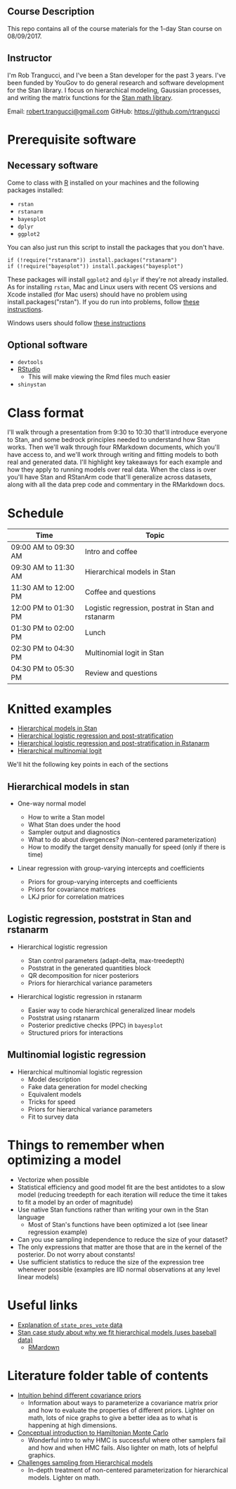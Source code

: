 ## Course Description

This repo contains all of the course materials for
the 1-day Stan course on 08/09/2017. 

## Instructor

I'm Rob Trangucci, and I've been a Stan developer for the 
past 3 years. I've been funded by YouGov to do general 
research and software development for the Stan library.
I focus on hierarchical modeling, Gaussian processes, 
and writing the matrix functions for the [Stan math library](https://github.com/stan-dev/math).

Email: <robert.trangucci@gmail.com>
GitHub: <https://github.com/rtrangucci>

# Prerequisite software

## Necessary software

Come to class with [R](https://cran.r-project.org)  installed on your machines
and the following packages installed:

* `rstan`
* `rstanarm`
* `bayesplot`
* `dplyr`
* `ggplot2`

You can also just run this script to install the packages that you don't have.

```
if (!require("rstanarm")) install.packages("rstanarm")
if (!require("bayesplot")) install.packages("bayesplot")
```

These packages will install `ggplot2` and `dplyr` if they're not
already installed. As for installing `rstan`, Mac and Linux users
with recent OS versions and Xcode installed (for Mac users) should
have no problem using install.packages("rstan"). If you do run
into problems, follow [these instructions](https://github.com/stan-dev/rstan/wiki/Installing-RStan-on-Mac-or-Linux).

Windows users should follow [these instructions](https://github.com/stan-dev/rstan/wiki/Installing-RStan-on-Windows)
## Optional software

* `devtools`
* [RStudio](https://www.rstudio.com) 
  * This will make viewing the Rmd files much easier
* `shinystan`


# Class format

I'll walk through a presentation from 9:30 to 10:30 that'll introduce everyone
to Stan, and some bedrock principles needed to understand how Stan works. Then
we'll walk through four RMarkdown documents, which you'll have access to, and
we'll work through writing and fitting models to both real and generated data.
I'll highlight key takeaways for each example and how they apply to running
models over real data. When the class is over you'll have Stan and RStanArm
code that'll generalize across datasets, along with all the data prep code and
commentary in the RMarkdown docs.

# Schedule

 Time | Topic |
 -----| ------
 09:00 AM to 09:30 AM | Intro and coffee                                  
 09:30 AM to 11:30 AM | Hierarchical models in Stan                      
 11:30 AM to 12:00 PM | Coffee and questions                              
 12:00 PM to 01:30 PM | Logistic regression, postrat in Stan and rstanarm 
 01:30 PM to 02:00 PM | Lunch                                             
 02:30 PM to 04:30 PM | Multinomial logit in Stan                        
 04:30 PM to 05:30 PM | Review and questions                              

# Knitted examples

* [Hierarchical models in Stan](https://rawgit.com/rtrangucci/class_20170809/master/hierarchical-normal/hierarchical-normal.html)
* [Hierarchical logistic regression and post-stratification](https://rawgit.com/rtrangucci/class_20170809/master/logistic-regression/logistic-regression.html)
* [Hierarchical logistic regression and post-stratification in Rstanarm](https://rawgit.com/rtrangucci/class_20170809/master/logistic-regression/logistic-regression-rstanarm.html)
* [Hierarchical multinomial logit](https://rawgit.com/rtrangucci/class_20170809/master/multinomial-logit/multinomial-logit-regression.html)

We'll hit the following key points in each of the sections

## Hierarchical models in stan

* One-way normal model
  * How to write a Stan model
  * What Stan does under the hood
  * Sampler output and diagnostics
  * What to do about divergences? (Non-centered parameterization)
  * How to modify the target density manually for speed (only if there is time)

* Linear regression with group-varying intercepts and coefficients
  * Priors for group-varying intercepts and coefficients
  * Priors for covariance matrices
  * LKJ prior for correlation matrices

## Logistic regression, poststrat in Stan and rstanarm

* Hierarchical logistic regression
  * Stan control parameters (adapt-delta, max-treedepth)
  * Poststrat in the generated quantities block
  * QR decomposition for nicer posteriors
  * Priors for hierarchical variance parameters

* Hierarchical logistic regression in rstanarm
  * Easier way to code hierarchical generalized linear models
  * Poststrat using rstanarm
  * Posterior predictive checks (PPC) in `bayesplot`
  * Structured priors for interactions

## Multinomial logistic regression

* Hierarchical multinomial logistic regression
  * Model description
  * Fake data generation for model checking
  * Equivalent models
  * Tricks for speed
  * Priors for hierarchical variance parameters
  * Fit to survey data

# Things to remember when optimizing a model

* Vectorize when possible
* Statistical efficiency and good model fit are the best antidotes to a slow
model (reducing treedepth for each iteration will reduce the time it takes to
       fit a model by an order of magnitude)
* Use native Stan functions rather than writing your own in the Stan language
  * Most of Stan's functions have been optimized a lot (see linear regression example)
* Can you use sampling independence to reduce the size of your dataset?
* The only expressions that matter are those that are in the kernel of the
posterior. Do not worry about constants!
* Use sufficient statistics to reduce the size of the expression tree whenever
possible (examples are IID normal observations at any level linear models)

# Useful links

* [Explanation of `state_pres_vote` data](http://www.slate.com/articles/technology/future_tense/2016/11/the_polls_of_the_future_will_be_reproducible_and_open_source.html)
* [Stan case study about why we fit hierarchical models (uses baseball data)](https://rawgit.com/rtrangucci/class_20170809/master/pool-binary-trials/pool-no-pool.html)
  * [RMardown](pool-binary-trials/pool-no-pool.Rmd)  
# Literature folder table of contents

* [Intuition behind different covariance priors](literature/Visualization-Covariance-Matrices.pdf)
  * Information about ways to parameterize a covariance matrix prior and how to evaluate the properties of different priors. Lighter on math, lots of nice graphs to give a better idea as to what is happening at high dimensions.
* [Conceptual introduction to Hamiltonian Monte Carlo](literature/Betancourt-Conceptual-introduction-to-Hamiltonian-Monte-Carlo.pdf)
  * Wonderful intro to why HMC is successful where other samplers fail and how and when HMC fails. Also lighter on math, lots of helpful graphics.
* [Challenges sampling from Hierarchical models](literature/Betancourt_Girolami_Hierarchical_Models.pdf)
  * In-depth treatment of non-centered parameterization for hierarchical models. Lighter on math.
